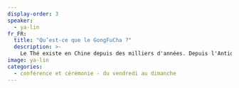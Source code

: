 ```yaml
---
display-order: 3
speaker:
  - ya-lin
fr_FR:
  title: "Qu’est-ce que le GongFuCha ?"
  description: >-
    Le Thé existe en Chine depuis des milliers d'années. Depuis l'Antiquité, les guérisseurs l'ont étudié et les poètes ont écrit à son sujet. À certains moments, la cérémonie du thé chinoise était même la partie centrale de l'empire chinois, cependant, il a fallu des décennies pour que l'art du GongFuCha se développe pleinement dans ce que nous connaissons aujourd'hui. Il existe encore beaucoup d'interprétations, Ya Lin vous propose de découvrir et d'explorer les secrets de cette tradition.
image: ya-lin
categories:
  - conférence et cérémonie - du vendredi au dimanche
---
```

